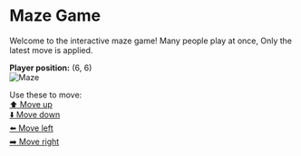 # Maze Game  
Welcome to the interactive maze game! Many people play at once, Only the latest move is applied.

**Player position:** (6, 6)  
![Maze](https://github-maze-game.vercel.app/images/pos_6_6.png?t=1760630167939)

Use these to move:  
[⬆️ Move up](https://github-maze-game.vercel.app/move/6_6_w)  
[⬇️ Move down](https://github-maze-game.vercel.app/move/6_6_s)  
[⬅️ Move left](https://github-maze-game.vercel.app/move/6_6_a)  
[➡️ Move right](https://github-maze-game.vercel.app/move/6_6_d)

